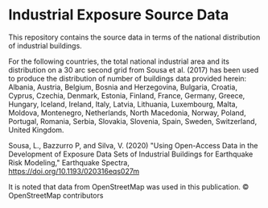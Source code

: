 # Industrial Exposure Source Data

This repository contains the source data in terms of the national distribution of industrial buildings. 

For the following countries, the total national industrial area and its distribution on a 30 arc second grid from Sousa et al. (2017) has been used to produce the distribution of number of buildings data provided herein: Albania, Austria, Belgium, Bosnia and Herzegovina, Bulgaria, Croatia, Cyprus, Czechia, Denmark, Estonia, Finland, France, Germany, Greece, Hungary, Iceland, Ireland, Italy, Latvia, Lithuania, Luxembourg, Malta, Moldova, Montenegro, Netherlands, North Macedonia, Norway, Poland, Portugal, Romania, Serbia, Slovakia, Slovenia, Spain, Sweden, Switzerland, United Kingdom.

Sousa, L., Bazzurro P, and Silva, V. (2020) "Using Open-Access Data in the Development of Exposure Data Sets of Industrial Buildings for Earthquake Risk Modeling," Earthquake Spectra, https://doi.org/10.1193/020316eqs027m

It is noted that data from OpenStreetMap was used in this publication. © OpenStreetMap contributors


